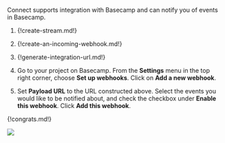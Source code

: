 Connect supports integration with Basecamp and can notify you of
events in Basecamp.

1. {!create-stream.md!}

1. {!create-an-incoming-webhook.md!}

1. {!generate-integration-url.md!}

1. Go to your project on Basecamp. From the **Settings** menu in
   the top right corner, choose **Set up webhooks**. Click on
   **Add a new webhook**.

1. Set **Payload URL** to the URL constructed above. Select the events
   you would like to be notified about, and check the checkbox under
   **Enable this webhook**. Click **Add this webhook**.

{!congrats.md!}

![](/static/images/integrations/basecamp/001.png)

